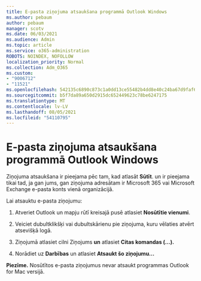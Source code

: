 ```yaml
---
title: E-pasta ziņojuma atsaukšana programmā Outlook Windows
ms.author: pebaum
author: pebaum
manager: scotv
ms.date: 06/03/2021
ms.audience: Admin
ms.topic: article
ms.service: o365-administration
ROBOTS: NOINDEX, NOFOLLOW
localization_priority: Normal
ms.collection: Adm_O365
ms.custom:
- "9006712"
- "11521"
ms.openlocfilehash: 542135c6890c873c1a0dd13ce55482b4dd8e40c24ba67d9faf6bd10151de8302
ms.sourcegitcommit: b5f7da89a650d2915dc652449623c78be6247175
ms.translationtype: MT
ms.contentlocale: lv-LV
ms.lasthandoff: 08/05/2021
ms.locfileid: "54110795"
---
```

# <a name="how-to-recall-an-email-message-in-outlook-for-windows"></a>E-pasta ziņojuma atsaukšana programmā Outlook Windows

Ziņojuma atsaukšana ir pieejama pēc tam, kad atlasāt **Sūtīt**. un ir pieejama tikai tad, ja gan jums, gan ziņojuma adresātam ir Microsoft 365 vai Microsoft Exchange e-pasta konts vienā organizācijā. 

Lai atsauktu e-pasta ziņojumu:

1. Atveriet Outlook un mapju rūtī kreisajā pusē atlasiet **Nosūtītie vienumi**.

1. Veiciet dubultklikšķi vai dubultskārienu pie ziņojuma, kuru vēlaties atvērt atsevišķā logā.

1. Ziņojumā atlasiet cilni Ziņojums **un** atlasiet **Citas komandas (...).**

1. Norādiet uz **Darbības** un atlasiet **Atsaukt šo ziņojumu...**

**Piezīme.** Nosūtītos e-pasta ziņojumus nevar atsaukt programmas Outlook for Mac versijā.
